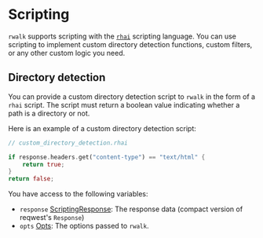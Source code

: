 # Scripting

`rwalk` supports scripting with the [`rhai`](https://rhai.rs) scripting language. You can use scripting to implement custom directory detection functions, custom filters, or any other custom logic you need.

## Directory detection

You can provide a custom directory detection script to `rwalk` in the form of a `rhai` script. The script must return a boolean value indicating whether a path is a directory or not.

Here is an example of a custom directory detection script:

```rs
// custom_directory_detection.rhai

if response.headers.get("content-type") == "text/html" {
    return true;
}
return false;
```

You have access to the following variables:

- `response` [ScriptingResponse](https://github.com/cestef/rwalk/tree/main/src/runner/filters.rs#L422): The response data (compact version of reqwest's `Response`)
- `opts` [Opts](https://github.com/cestef/rwalk/tree/main/src/cli/opts.rs#L22): The options passed to `rwalk`.